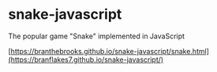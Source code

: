 # snake-javascript
The popular game "Snake" implemented in JavaScript

[https://branthebrooks.github.io/snake-javascript/snake.html](https://branflakes7.github.io/snake-javascript/)
